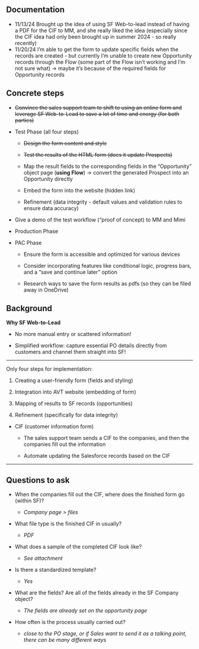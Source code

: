 ## Documentation
- 11/13/24 Brought up the idea of using SF Web-to-lead instead of having a PDF for the CIF to MM, and she really liked the idea (especially since the CIF idea had only been brought up in summer 2024 - so really recently)
- 11/20/24 I’m able to get the form to update specific fields when the records are created - but currently I’m unable to create new Opportunity records through the Flow (some part of the Flow isn’t working and I’m not sure what) → maybe it’s because of the required fields for Opportunity records

## Concrete steps

- ~~Convince the sales support team to shift to using an online form and leverage SF Web-to-Lead to save a lot of time and energy (for both parties)~~
    
- Test Phase (all four steps)
    
    - ~~Design the form content and style~~
        
    - ~~Test the results of the HTML form (does it update Prospects)~~
        
    - Map the result fields to the corresponding fields in the “Opportunity” object page (**using Flow**) → convert the generated Prospect into an Opportunity directly
        
    - Embed the form into the website (hidden link)
        
    - Refinement (data integrity - default values and validation rules to ensure data accuracy)
        
- Give a demo of the test workflow (“proof of concept) to MM and Mimi
    
- Production Phase
    
- PAC Phase
    
    - Ensure the form is accessible and optimized for various devices
        
    - Consider incorporating features like conditional logic, progress bars, and a “save and continue later” option
        
    - Research ways to save the form results as pdfs (so they can be filed away in OneDrive)

## Background

 **Why SF Web-to-Lead**

- No more manual entry or scattered information!
    
- Simplified workflow: capture essential PO details directly from customers and channel them straight into SF!
    

---

Only four steps for implementation:

1. Creating a user-friendly form (fields and styling)
    
2. Integration into AVT website (embedding of form)
    
3. Mapping of results to SF records (opportunities)
    
4. Refinement (specifically for data integrity)

- CIF (customer information form)
    
    - The sales support team sends a CIF to the companies, and then the companies fill out the information
        
    - Automate updating the Salesforce records based on the CIF
        

---

## Questions to ask

- When the companies fill out the CIF, where does the finished form go (within SF)?
    
    - _Company page > files_
        
- What file type is the finished CIF in usually?
    
    - _PDF_
        
- What does a sample of the completed CIF look like?
    
    - _See attachment_
        
- Is there a standardized template?
    
    - _Yes_
        
- What are the fields? Are all of the fields already in the SF Company object?
    
    - _The fields are already set on the opportunity page_
        
- How often is the process usually carried out?
    
    - _close to the PO stage, or if Sales want to send it as a talking point, there can be many different ways_
